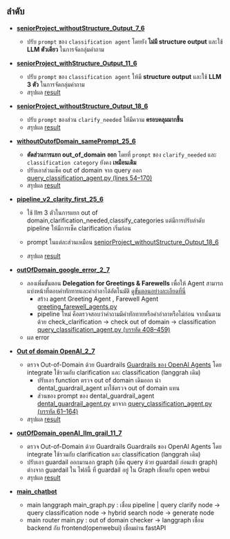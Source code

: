 ## ลำดับ

- [**seniorProject_withoutStructure_Output_7_6**](https://github.com/ffahpatcha/senior_project_update/tree/main/seniorProject_withoutStructure_Output_7_6)  
  - ปรับ `prompt` ของ `classification agent` โดยยัง **ไม่มี structure output** และใช้ **LLM ตัวเดียว** ในการจัดกลุ่มคำถาม

- [**seniorProject_withStructure_Output_11_6**](https://github.com/ffahpatcha/senior_project_update/tree/main/seniorProject_withStruture_Output_11_6)  
  - ปรับ `prompt` ของ `classification agent` ให้มี **structure output** และใช้ **LLM 3 ตัว** ในการจัดกลุ่มคำถาม
  - สรุปผล [result](https://github.com/ffahpatcha/senior_project_update/tree/main/seniorProject_withStruture_Output_11_6#%E0%B8%9C%E0%B8%A5%E0%B8%A5%E0%B8%B1%E0%B8%9E%E0%B8%98%E0%B9%8C)
  
- [**seniorProject_withoutStructure_Output_18_6**](https://github.com/ffahpatcha/senior_project_update/tree/main/seniorProject_withoutStructure_Output_18_6)  
  - ปรับ `prompt` ของส่วน `clarify_needed` ให้มีความ **ครอบคลุมมากขึ้น**
  - สรุปผล [result](https://github.com/ffahpatcha/senior_project_update/tree/main/seniorProject_withoutStructure_Output_18_6#%E0%B8%9C%E0%B8%A5%E0%B8%A5%E0%B8%B1%E0%B8%9E%E0%B8%98%E0%B9%8C)

- [**withoutOutofDomain_samePrompt_25_6**](https://github.com/ffahpatcha/senior_project_update/tree/main/withoutOutofDomain_samePrompt_25_6)  
  - **ตัดส่วนการแยก out_of_domain ออก** โดยที่ `prompt` ของ `clarify_needed` และ `classification category` ยังคง **เหมือนเดิม**
  - ปรับเอาส่วนเช็ค out of domain จาก query ออก [query_classification_agent.py (lines 54–170)](https://github.com/ffahpatcha/senior_project_update/blob/main/seniorProject_withoutStructure_Output_18_6/agents/query_classification_agent.py#L54-L170)
  - สรุปผล [result](https://github.com/ffahpatcha/senior_project_update/blob/main/withoutOutofDomain_samePrompt_25_6/README.md#%E0%B8%9C%E0%B8%A5%E0%B8%A5%E0%B8%B1%E0%B8%9E%E0%B8%98%E0%B9%8C)

- [**pipeline_v2_clarity_first_25_6**](https://github.com/ffahpatcha/senior_project_update/tree/main/pipeline_v2_clarity_first_25_6)  
  - ใช้ llm 3 ตัวในการแยก out of domain,clarification_needed,classify_categories แต่มีการปรับลำดับ pipeline ให้มีการเช็ค clarification เริ่มก่อน
  - prompt ในแต่ละส่วนเหมือน  [seniorProject_withoutStructure_Output_18_6](https://github.com/ffahpatcha/senior_project_update/blob/main/seniorProject_withoutStructure_Output_18_6/agents/query_classification_agent.py)

  - สรุปผล [result](https://github.com/ffahpatcha/senior_project_update/tree/main/pipeline_v2_clarity_first_25_6#%E0%B8%9C%E0%B8%A5%E0%B8%A5%E0%B8%B1%E0%B8%9E%E0%B8%98%E0%B9%8C)


- [**outOfDomain_google_error_2_7**](https://github.com/ffahpatcha/senior_project_update/tree/main/outOfDomain_google_error)
  - ลองเพิ่มขั้นตอน **Delegation for Greetings & Farewells** เพื่อให้ Agent สามารถแบ่งหน้าที่ตอบคำทักทายและคำอำลาได้อัตโนมัติ [ดูขั้นตอนอย่างละเอียดที่นี่](https://google.github.io/adk-docs/tutorials/agent-team/#step-2-going-multi-model-with-litellm-optional)
    - สร้าง agent Greeting Agent , Farewell Agent  [greeting_farewell_agents.py](https://github.com/ffahpatcha/senior_project_update/blob/main/outOfDomain_google_error/agents/greeting_farewell_agents.py)
    - pipeline ใหม่ คือตรวจสอบว่าคำถามมีคำทักทายหรือคำอำลาหรือไม่ก่อน จากนั้นตามด้วย check_clarification -> check out of domain -> classification [query_classification_agent.py (บรรทัด 408–459)](https://github.com/ffahpatcha/senior_project_update/blob/main/outOfDomain_google_error/agents/query_classification_agent.py#L408-L459)
  - ผล error
    
- [**Out of domain OpenAI_2_7**](https://github.com/ffahpatcha/senior_project_update/tree/main/outOfDomain_openAI)
  - ตรวจ Out-of-Domain ด้วย Guardrails [Guardrails ของ OpenAI Agents](https://openai.github.io/openai-agents-python/guardrails/) โดย integrate ใช้รวมกับ clarification และ classification (langgrah เดิม)
    - ปรับเอา function ตรวจ out of domain เดิมออก นำ dental_guardrail_agent มาใช้ตรวจ out of domain แทน 
    - ส่วนของ prompt ของ dental_guardrail_agent [dental_guardrail_agent.py](https://github.com/ffahpatcha/senior_project_update/blob/main/outOfDomain_openAI/my_agents/dental_guardrail_agent.py) มาจาก [query_classification_agent.py (บรรทัด 61–164)](https://github.com/ffahpatcha/senior_project_update/blob/main/seniorProject_withoutStructure_Output_18_6/agents/query_classification_agent.py#L61-L164)
  - สรุปผล [result](https://github.com/ffahpatcha/senior_project_update/tree/main/outOfDomain_openAI#%E0%B8%9C%E0%B8%A5%E0%B8%A5%E0%B8%B1%E0%B8%9E%E0%B8%98%E0%B9%8C)

- [**outOfDomain_openAI_llm_grail_11_7**](https://github.com/ffahpatcha/senior_project_update/tree/main/outOfDomain_openAI_llm_grail)
  - ตรวจ Out-of-Domain ด้วย Guardrails Guardrails ของ OpenAI Agents โดย integrate ใช้รวมกับ clarification และ classification (langgrah เดิม)
  - ปรับเอา guardail ออกมานอก graph (เช็ค query ด้วย guardail ก่อนเข้า graph) ต่างจาก guardail ใน ไฟล์นี้ ที่ guardail อยู่ ใน Graph
เชื่อมกับ open webui
  - สรุปผล [result](https://github.com/ffahpatcha/senior_project_update/blob/main/outOfDomain_openAI_llm_grail/readme.md#%E0%B8%9C%E0%B8%A5%E0%B8%A5%E0%B8%B1%E0%B8%9E%E0%B8%98%E0%B9%8C)

- [**main_chatbot**](https://github.com/ffahpatcha/senior_project_update/tree/main/main_chatbot)
  - main langgraph main_graph.py
: เชื่อม pipeline | query clarify node -> query classification node -> hybrid search node -> generate node
  - main router main.py
: out of domain checker -> langgraph
เชื่อม backend กับ frontend(openwebui) เชื่อมผ่าน fastAPI
